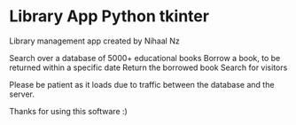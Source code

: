 # Library App Python tkinter
 
Library management app created by Nihaal Nz

Search over a database of 5000+ educational books
Borrow a book, to be returned within a specific date
Return the borrowed book 
Search for visitors 

Please be patient as it loads due to traffic between the database and 
the server.

Thanks for using this software :)
